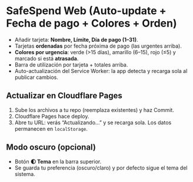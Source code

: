 # SafeSpend Web (Auto-update + Fecha de pago + Colores + Orden)
- Añadir tarjeta: **Nombre, Límite, Día de pago (1–31)**.
- Tarjetas **ordenadas** por fecha próxima de pago (las urgentes arriba).
- **Colores por urgencia**: verde (>15 días), amarillo (6–15), rojo (≤5) y marcado si está **atrasada**.
- Barra de utilización por tarjeta + totales arriba.
- Auto-actualización del Service Worker: la app detecta y recarga sola al publicar cambios.

## Actualizar en Cloudflare Pages
1) Sube los archivos a tu repo (reemplaza existentes) y haz Commit.
2) Cloudflare Pages hace deploy.
3) Abre tu URL: verás “Actualizando…” y se recarga sola. Los datos permanecen en `localStorage`.


## Modo oscuro (opcional)
- Botón **🌓 Tema** en la barra superior.
- Se guarda tu preferencia (oscuro/claro) y por defecto sigue el tema del sistema.
